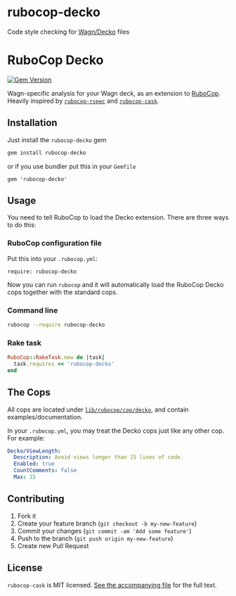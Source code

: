 # rubocop-decko
Code style checking for [Wagn/Decko](https://github.com/wagn/wagn) files
# RuboCop Decko

[![Gem Version](https://badge.fury.io/rb/rubocop-decko.svg)](http://badge.fury.io/rb/rubocop-decko)

Wagn-specific analysis for your Wagn deck, as an extension to
[RuboCop](https://github.com/bbatsov/rubocop). Heavily inspired by [`rubocop-rspec`](https://github.com/nevir/rubocop-rspec) and [`rubocop-cask`](https://github.com/nevir/rubocop-rspec).


## Installation

Just install the `rubocop-decko` gem

```bash
gem install rubocop-decko
```

or if you use bundler put this in your `Gemfile`

```
gem 'rubocop-decko'
```


## Usage

You need to tell RuboCop to load the Decko extension. There are three ways to do this:

### RuboCop configuration file

Put this into your `.rubocop.yml`:

```
require: rubocop-decko
```

Now you can run `rubocop` and it will automatically load the RuboCop Decko cops together with the standard cops.

### Command line

```bash
rubocop --require rubocop-decko
```

### Rake task

```ruby
RuboCop::RakeTask.new do |task|
  task.requires << 'rubocop-decko'
end
```


## The Cops

All cops are located under [`lib/rubocop/cop/decko`](lib/rubocop/cop/decko), and contain examples/documentation.

In your `.rubocop.yml`, you may treat the Decko cops just like any other cop. For example:

```yaml
Decko/ViewLength:
  Description: Avoid views longer than 15 lines of code.
  Enabled: true
  CountComments: false
  Max: 15
```


## Contributing

1. Fork it
2. Create your feature branch (`git checkout -b my-new-feature`)
3. Commit your changes (`git commit -am 'Add some feature'`)
4. Push to the branch (`git push origin my-new-feature`)
5. Create new Pull Request

## License

`rubocop-cask` is MIT licensed. [See the accompanying file](MIT-LICENSE.md) for
the full text.

